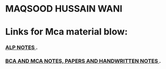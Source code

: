 # MAQSOOD HUSSAIN WANI 

# Links for Mca material blow: 
### [ALP NOTES  ](https://maqsoodhussain.github.io/emunotes/).
### [BCA AND MCA NOTES, PAPERS AND HANDWRITTEN NOTES ](https://maqsoodhussain.github.io/bcamca/).

<!--
**maqsoodhussain/maqsoodhussain** is a ✨ _special_ ✨ repository because its `README.md` (this file) appears on your GitHub profile.

Here are some ideas to get you started:

- 🔭 I’m currently working on ...
- 🌱 I’m currently learning ...
- 👯 I’m looking to collaborate on ...
- 🤔 I’m looking for help with ...
- 💬 Ask me about ...
- 📫 How to reach me: ...
- 😄 Pronouns: ...
- ⚡ Fun fact: ...
-->
